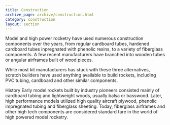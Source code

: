 ```yaml
---
title: Construction
archive_page: archive/construction.html
category: construction
layout: section
---
```

Model and high power rocketry have used numerous construction components over the years, from regular cardboard tubes, hardened cardboard tubes inpregnated with phenolic resins, to a variety of fiberglass components. A few recent manufacturers have branched into wooden tubes or angular airframes built of wood pieces.

While most kit manufacturers has stuck with these three alternatives, scratch builders have used anything available to build rockets, including PVC tubing, cardboard and other similar components.

History Early model rockets built by industry pioneers consisted mainly of cardboard tubing and lightweight woods, usually balsa or basswood. Later, high performance models utilized high quality aircraft plywood, phenolic impregnated tubing and fiberglass sheeting. Today, fiberglass airframes and other high tech components are considered standard fare in the world of high powered model rocketry.

